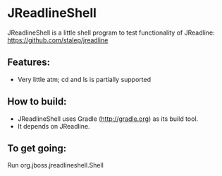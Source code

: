 JReadlineShell
==============

JReadlineShell is a little shell program to test functionality of JReadline: https://github.com/stalep/jreadline

Features:
---------
* Very little atm; cd and ls is partially supported

How to build:
-------------
* JReadlineShell uses Gradle (http://gradle.org) as its build tool.
* It depends on JReadline.

To get going:
-------------
Run org.jboss.jreadlineshell.Shell


